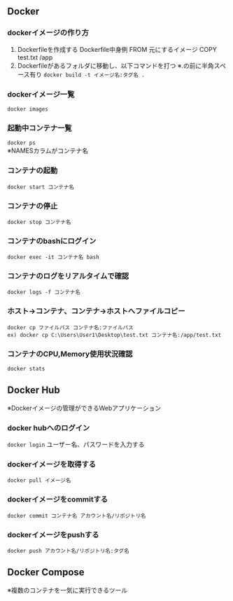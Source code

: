 ## Docker
### dockerイメージの作り方
1. Dockerfileを作成する
    Dockerfile中身例
    FROM 元にするイメージ
    COPY test.txt /app
2. Dockerfileがあるフォルダに移動し、以下コマンドを打つ ※.の前に半角スペース有り
```docker build -t イメージ名:タグ名 .```

### dockerイメージ一覧
```docker images```

### 起動中コンテナ一覧
```docker ps```  
※NAMESカラムがコンテナ名

### コンテナの起動
```docker start コンテナ名```

### コンテナの停止
```docker stop コンテナ名```

### コンテナのbashにログイン
```docker exec -it コンテナ名 bash```

### コンテナのログをリアルタイムで確認
```docker logs -f コンテナ名```

### ホスト→コンテナ、コンテナ→ホストへファイルコピー
```
docker cp ファイルパス コンテナ名:ファイルパス
ex) docker cp C:\Users\User1\Desktop\test.txt コンテナ名:/app/test.txt
```

### コンテナのCPU,Memory使用状況確認
```docker stats```

## Docker Hub
※Dockerイメージの管理ができるWebアプリケーション
### docker hubへのログイン
```docker login```
ユーザー名、パスワードを入力する

### dockerイメージを取得する
```docker pull イメージ名```

### dockerイメージをcommitする
```docker commit コンテナ名 アカウント名/リポジトリ名```

### dockerイメージをpushする
```docker push アカウント名/リポジトリ名:タグ名```

## Docker Compose
※複数のコンテナを一気に実行できるツール